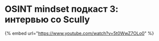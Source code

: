 # OSINT mindset подкаст 3: интервью со Scully

{% embed url="https://www.youtube.com/watch?v=5t0WwZ7OLo0" %}
